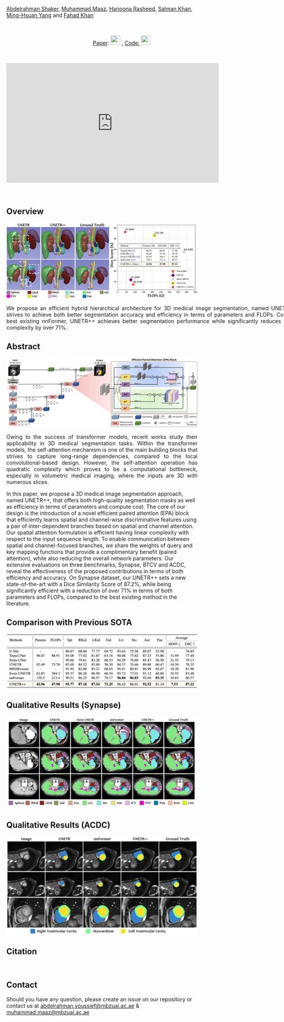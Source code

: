 
[Abdelrahman Shaker](https://scholar.google.com/citations?hl=en&user=eEz4Wu4AAAAJ), [Muhammad Maaz](https://scholar.google.com/citations?user=vTy9Te8AAAAJ&hl=en&authuser=1&oi=sra), [Hanoona Rasheed](https://scholar.google.com/citations?user=yhDdEuEAAAAJ&hl=en&oi=ao), [Salman Khan](https://salman-h-khan.github.io/), [Ming-Hsuan Yang](https://scholar.google.com/citations?user=p9-ohHsAAAAJ&hl=en&oi=ao) and [Fahad Khan](https://scholar.google.es/citations?user=zvaeYnUAAAAJ&hl=en)


<br>

&emsp;&emsp;&emsp;&emsp;&emsp;&emsp;&emsp;&emsp;&emsp;&emsp;&emsp;&emsp;&emsp;&emsp;&emsp;&emsp;  [Paper](https://arxiv.org/abs/2206.10589): [<img height="25" src="/Medical_Image_Segmentation/Paper.PNG" width="25" />](https://arxiv.org/abs/2206.10589)  , [Code:](https://github.com/mmaaz60/EdgeNeXt) [<img height="25" src="/Medical_Image_Segmentation/Github.png" width="25" />](https://github.com/mmaaz60/EdgeNeXt)

<br>

<p align="center">
<iframe width="560" height="315" src="https://www.youtube.com/embed/Oh-ooHlx58o" title="YouTube video player" frameborder="0" allow="accelerometer; autoplay; clipboard-write; encrypted-media; gyroscope; picture-in-picture" allowfullscreen></iframe>
</p>

<br>

## Overview
<p align="center">
<!-- ![results](images/madds_vs_top_1.png) -->
<img src="images/intro_fig.jpg" width="800">
<p align="justify" style="width:800px;">
We propose an efficient hybrid hierarchical architecture for 3D medical image segmentation, named UNETR++, that strives to achieve both better segmentation
accuracy and efficiency in terms of parameters and FLOPs. Compared to best existing nnFormer, UNETR++ achieves better segmentation performance while significantly reduces the model complexity by over 71%.

## Abstract


![main figure](images/UNETR++_Block_Diagram.jpg)

<p align="justify">
Owing to the success of transformer models, recent works study their applicability in 3D medical segmentation tasks. 
Within the transformer models, the self-attention mechanism is one of the main building blocks that strives to capture long-range dependencies, compared to the local convolutional-based design. However, the self-attention operation has quadratic complexity which proves to be a computational bottleneck, especially in volumetric medical imaging, where the inputs are 3D with numerous slices. 
    
In this paper, we propose a 3D medical image segmentation approach, named UNETR++, that offers both high-quality segmentation masks as well as efficiency in terms of parameters and compute cost. The core of our design is the introduction of a novel efficient paired attention (EPA) block that efficiently learns spatial and channel-wise discriminative features using a pair of inter-dependent branches based on spatial and channel attention.
Our spatial attention formulation is efficient having linear complexity with respect to the input sequence length. To enable communication between spatial and channel-focused branches, we share the weights of query and key mapping functions that provide a complimentary benefit (paired attention), while also reducing the overall network parameters. Our extensive evaluations on three benchmarks, Synapse, BTCV and ACDC, reveal the effectiveness of the proposed contributions in terms of both efficiency and accuracy. On Synapse dataset, our UNETR++ sets a new state-of-the-art with a Dice Similarity Score of 87.2%, while being significantly efficient with a reduction of over 71% in terms of both parameters and FLOPs, compared to the best existing method in the literature.
</p>


## Comparison with Previous SOTA
![results](images/Synapse_quantitative_results.png)

## Qualitative Results (Synapse)

![results](images/UNETR++_results_fig.jpg)

## Qualitative Results (ACDC)

![results](images/acdc_vs_unetr_suppl.jpg)

## Citation
```


```

## Contact
Should you have any question, please create an issue on our repository or contact us at [abdelrahman.youssief@mbzuai.ac.ae](abdelrahman.youssief@mbzuai.ac.ae) & [muhammad.maaz@mbzuai.ac.ae](muhammad.maaz@mbzuai.ac.ae)
